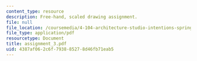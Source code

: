 ```yaml
---
content_type: resource
description: Free-hand, scaled drawing assignment.
file: null
file_location: /coursemedia/4-104-architecture-studio-intentions-spring-2005/4387af062c6f793885278d46fb71eab5_assignment_3.pdf
file_type: application/pdf
resourcetype: Document
title: assignment_3.pdf
uid: 4387af06-2c6f-7938-8527-8d46fb71eab5
---
```

